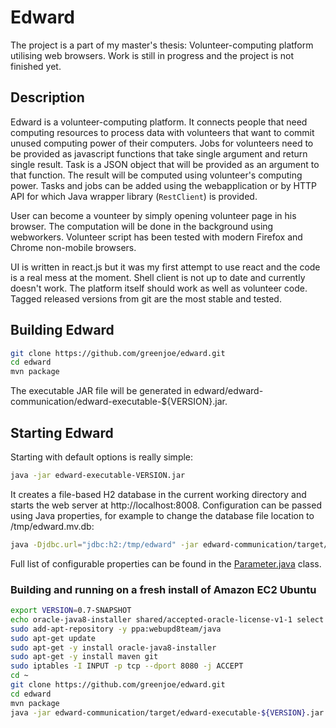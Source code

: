 # Edward

The project is a part of my master's thesis: Volunteer-computing platform utilising web browsers. Work is still in progress and the project is not finished yet.

## Description 

Edward is a volunteer-computing platform. It connects people that need computing resources to process data with volunteers that want to commit unused computing power of their computers.
Jobs for volunteers need to be provided as javascript functions that take single argument and return single result. Task is a JSON object that will be provided as an argument to that function. 
The result will be computed using volunteer's computing power. Tasks and jobs can be added using the webapplication or by HTTP API for which Java wrapper library (`RestClient`) is provided. 

User can become a vounteer by simply opening volunteer page in his browser. The computation will be done in the background using webworkers. Volunteer script has been tested with modern Firefox and Chrome non-mobile browsers. 

UI is written in react.js but it was my first attempt to use react and the code is a real mess at the moment. Shell client is not up to date and currently doesn't work. The platform itself should work as well as volunteer code. Tagged released versions from git are the most stable and tested. 


## Building Edward 
```bash
git clone https://github.com/greenjoe/edward.git
cd edward
mvn package
```
The executable JAR file will be generated in edward/edward-communication/edward-executable-${VERSION}.jar.

## Starting Edward 

Starting with default options is really simple:
```bash
java -jar edward-executable-VERSION.jar
```
It creates a file-based H2 database in the current working directory and starts the web server at http://localhost:8008. 
Configuration can be passed using Java properties, for example to change the database file location to /tmp/edward.mv.db:
```bash
java -Djdbc.url="jdbc:h2:/tmp/edward" -jar edward-communication/target/edward-executable-${VERSION}.jar 
```
Full list of configurable properties can be found in the
[Parameter.java](edward-core/src/main/java/pl/joegreen/edward/core/configuration/Parameter.java) class. 

### Building and running on a fresh install of Amazon EC2 Ubuntu

```bash
export VERSION=0.7-SNAPSHOT
echo oracle-java8-installer shared/accepted-oracle-license-v1-1 select true | sudo /usr/bin/debconf-set-selections
sudo add-apt-repository -y ppa:webupd8team/java
sudo apt-get update
sudo apt-get -y install oracle-java8-installer
sudo apt-get -y install maven git
sudo iptables -I INPUT -p tcp --dport 8080 -j ACCEPT
cd ~
git clone https://github.com/greenjoe/edward.git
cd edward
mvn package
java -jar edward-communication/target/edward-executable-${VERSION}.jar
```

